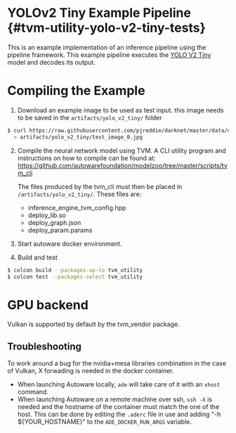 YOLOv2 Tiny Example Pipeline {#tvm-utility-yolo-v2-tiny-tests}
===========

This is an example implementation of an inference pipeline using the pipeline
framework. This example pipeline executes the
[YOLO V2 Tiny](https://pjreddie.com/darknet/yolov2/) model and decodes its
output.

# Compiling the Example

1. Download an example image to be used as test input. this image needs to be
   saved in the `artifacts/yolo_v2_tiny/` folder

```sh
$ curl https://raw.githubusercontent.com/pjreddie/darknet/master/data/dog.jpg \
  > artifacts/yolo_v2_tiny/test_image_0.jpg
```

2. Compile the neural network model using TVM. A CLI utility program and
   instructions on how to compile can be found at:
   https://github.com/autowarefoundation/modelzoo/tree/master/scripts/tvm_cli

   The files produced by the tvm_cli must then be placed in
   `/artifacts/yolo_v2_tiny/`. These files are:

   - inference_engine_tvm_config.hpp
   - deploy_lib.so
   - deploy_graph.json
   - deploy_param.params

3. Start autoware docker environment.

4. Build and test

```sh
$ colcon build --packages-up-to tvm_utility
$ colcon test --packages-select tvm_utility
```

# GPU backend

Vulkan is supported by default by the tvm_vendor package.

## Troubleshooting

To work around a bug for the nvidia+mesa libraries combination in the case of Vulkan, X forwading
is needed in the docker container.
- When launching Autoware locally, `ade` will take care of it with an `xhost` command.
- When launching Autoware on a remote machine over ssh, `ssh -X` is needed and the hostname of the
  container must match the one of the host. This can be done by editing the `.aderc` file in use
  and adding "-h ${YOUR_HOSTNAME}" to the `ADE_DOCKER_RUN_ARGS` variable.
